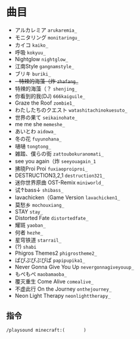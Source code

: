 # 曲目

- アルカレミア `arukaremia_`
- モニタリング `monitaringu_`
- カイコ `kaiko_`
- 呼吸 `kokyuu_`
- Nightglow `nightglow_`
- 江南Style `gangnamstyle_`
- ブリキ `buriki_`
- ~~- 特辣的海藻（炸 `zhafang_`~~
- 特辣的海藻（？ `shenjing_`
- 你看到的我(DJ) `666kaiguile_`
- Graze the Roof `zombie1_`
- わたしたちのクエスト `watashitachinokuesuto_`
- 世界の果て `seikainohate_`
- me me she `memeshe_`
- あいとわ `aidowa_`
- 冬の花 `fuyunohana_`
- 嗵嗵 `tongtong_`
- 雑踏、僕らの街 `zattoubokuranomati_`
- see you again（炸 `seeyouagain_1`
- 拂晓Proi Proi `fuxiaoproiproi_`
- DESTRUCTION3,2,1 `destruction321_`
- 迷你世界原曲 OST-Remix `miniworld_`
- 试↑bass↓ `shibass_`
- lavachicken（Game Version `lavachicken1_`
- 莫愁乡 `mochouxiang_`
- STAY `stay_`
- Distorted Fate `distortedfate_`
- 耀斑 `yaoban_`
- 何者 `hezhe_`
- 星穹铁道 `starrail_`
- (?) `shabi`
- Phigros Themes2 `phigrostheme2_`
- ぱぴぷぴぷぴぱ `papipupika1_`
- Never Gonna Give You Up `nevergonnagiveyouup_`
- もぺもぺ `maobamaoba_`
- 覆灭重生 Come Alive `comealive_`
- 不虚此行 On the Journey `onthejourney_`
- Neon Light Therapy `neonlighttherapy_`

## 指令

`/playsound minecraft:(       )`
